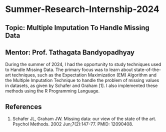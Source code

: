 # Summer-Research-Internship-2024

## Topic: Multiple Imputation To Handle Missing Data

## Mentor: Prof. Tathagata Bandyopadhyay

During the summer of 2024, I had the opportunity to study techniques used to Handle Missing Data. The primary focus was to learn about state-of-the-art techniques, such as the Expectation Maximization (EM) Algorithm and the Multiple Imputation Technique to handle the problem of missing values in datasets, as given by Schafer and Graham [1]. I also implemented these methods using the R Programming Language. 

## References
  1. Schafer JL, Graham JW. Missing data: our view of the state of the art. Psychol Methods. 2002 Jun;7(2):147-77. PMID: 12090408.
